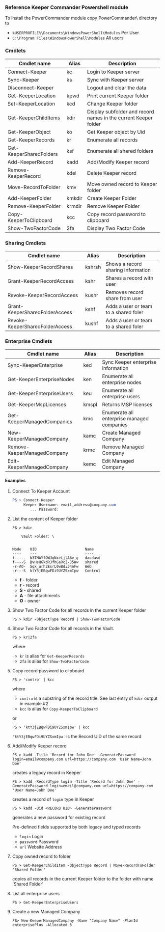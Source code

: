 ### Reference Keeper Commander Powershell module

To install the PowerCommander module copy PowerCommander\ directory to 
* `%USERPROFILE%\Documents\WindowsPowerShell\Modules` Per User
* `C:\Program Files\WindowsPowerShell\Modules` All users

### Cmdlets
| Cmdlet name                    | Alias  | Description
|--------------------------------|--------|----------------------------
| Connect-Keeper                 | kc     | Login to Keeper server
| Sync-Keeper                    | ks     | Sync with Keeper server 
| Disconnect-Keeper              |        | Logout and clear the data
| Get-KeeperLocation             | kpwd   | Print current Keeper folder
| Set-KeeperLocation             | kcd    | Change Keeper folder
| Get-KeeperChildItems           | kdir   | Display subfolder and record names in the current Keeper folder
| Get-KeeperObject               | ko     | Get Keeper object by Uid
| Get-KeeperRecords              | kr     | Enumerate all records
| Get-KeeperSharedFolders        | ksf    | Enumerate all shared folders
| Add-KeeperRecord               | kadd   | Add/Modify Keeper record
| Remove-KeeperRecord            | kdel   | Delete Keeper record
| Move-RecordToFolder            | kmv    | Move owned record to Keeper folder
| Add-KeeperFolder               | kmkdir | Create Keeper Folder
| Remove-KeeperFolder            | krmdir | Remove Keeper Folder
| Copy-KeeperToClipboard         | kcc    | Copy record password to clipboard
| Show-TwoFactorCode             | 2fa    | Display Two Factor Code 

### Sharing Cmdlets
| Cmdlet name                    | Alias  | Description
|--------------------------------|--------|----------------------------
| Show-KeeperRecordShares        | kshrsh | Shows a record sharing information
| Grant-KeeperRecordAccess       | kshr   | Shares a record with user
| Revoke-KeeperRecordAccess      | kushr  | Removes record share from user
| Grant-KeeperSharedFolderAccess | kshf   | Adds a user or team to a shared foler
| Revoke-KeeperSharedFolderAccess| kushf  | Adds a user or team to a shared foler

### Enterprise Cmdlets
| Cmdlet name                    | Alias  | Description
|--------------------------------|--------|----------------------------
| Sync-KeeperEnterprise          | ked    | Sync Keeper enterprise information
| Get-KeeperEnterpriseNodes      | ken    | Enumerate all enterprise nodes
| Get-KeeperEnterpriseUsers      | keu    | Enumerate all enterprise users
| Get-KeeperMspLicenses          | kmspl  | Returns MSP licenses
| Get-KeeperManagedCompanies     | kmc    | Enumerate all enterprise managed companies
| New-KeeperManagedCompany       | kamc   | Create Managed Company
| Remove-KeeperManagedCompany    | krmc   | Remove Managed Company
| Edit-KeeperManagedCompany      | kemc   | Edit Managed Company


#### Examples

1. Connect To Keeper Account
    ```powershell
    PS > Connect-Keeper
         Keeper Username: email_address@company.com
            ... Password:
    ```
2. List the content of Keeper folder
    ```
    PS > kdir
    
        Vault Folder: \
    
    
    Mode    UID                      Name
    ----    ---                      ----
    f-----  b3TMAYfOWJqNxeLjlA6v_g   dasdasd
    f----S  BvHeHGkdRJfhGaRcI-J5Ww   shared
    -r-AO-  5qx_urh2EsrL0wBdi34nFw   Web
    -r---S  ktY3jEBqwFDi9UYZSxmIpw   Control
    ```
    - **f** - folder
    - **r** - record
    - **S** - shared
    - **A** - file attachments
    - **O** - owner

3. Show Two Factor Code for all records in the current Keeper folder
    ```
    PS > kdir -ObjectType Record | Show-TwoFactorCode
    ```

4. Show Two Factor Code for all records in the Vault.
    ```
    PS > kr|2fa
    ```
     where 
    * `kr` is alias for `Get-KeeperRecords` 
    * `2fa` is alias for `Show-TwoFactorCode`

5. Copy record password to clipboard
    ```
    PS > 'contro' | kcc
    ``` 
    where 
    * `contro` is a substring of the record title. See last entry of `kdir` output in example #2 
    * `kcc` is alias for `Copy-KeeperToClipboard`
    
    or
    ```
    PS > 'ktY3jEBqwFDi9UYZSxmIpw' | kcc
    ```
   `'ktY3jEBqwFDi9UYZSxmIpw'` is the Record UID of the same record

6. Add/Modify Keeper record
    ```
    PS > kadd -Title 'Record for John Doe' -GeneratePassword login=email@company.com url=https://company.com 'User Name=John Doe' 
    ```
    creates a legacy record in Keeper 
    ```
    PS > kadd -RecordType login -Title 'Record for John Doe' -GeneratePassword login=email@company.com url=https://company.com 'User Name=John Doe' 
    ```
    creates a record of `login` type in Keeper 
    ```
    PS > kadd -Uid <RECORD UID> -GeneratePassword 
    ```
    generates a new password for existing record

    Pre-defined fields supported by both legacy and typed records
    * `login`       Login
    * `password`    Password
    * `url`         Website Address

7. Copy owned record to folder
    ```
    PS > Get-KeeperChildItem -ObjectType Record | Move-RecordToFolder 'Shared Folder'
    ```
    copies all records in the current Keeper folder to the folder with name 'Shared Folder'

8. List all enterprise users
    ```
    PS > Get-KeeperEnterpriseUsers
    ```

9. Create a new Managed Company
    ```
    PS> New-KeeperManagedCompany -Name "Company Name" -PlanId enterprisePlus -Allocated 5
    ```